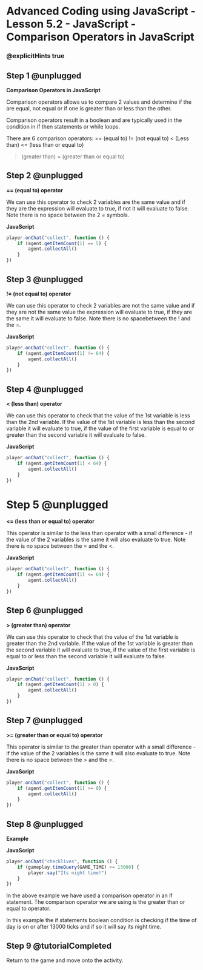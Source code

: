 # Advanced Coding using JavaScript - Lesson 5.2 - JavaScript - Comparison Operators in JavaScript

### @explicitHints true


## Step 1 @unplugged
**Comparison Operators in JavaScript**

Comparison operators allows us to compare 2 values and determine if the are equal, not equal or if one is greater than or less than the other.

Comparison operators result in a boolean and are typically used in the condition in if then statements or while loops.

There are 6 comparison operators:
  == (equal to)
  != (not equal to)
  < (Less than)
  <= (less than or equal to)
  > (greater than)
  >= (greater than or equal to)

## Step 2 @unplugged
**== (equal to) operator**

We can use this operator to check 2 variables are the same value and if they are the expression will evaluate to true, if not it will evaluate to false. Note there is no space between the 2 = symbols.

**JavaScript**
```javascript 
player.onChat("collect", function () {
    if (agent.getItemCount(1) == 5) {
        agent.collectAll()
    }
})
```

## Step 3 @unplugged
**!= (not equal to) operator**

We can use this operator to check 2 variables are not the same value and if they are not the same value the expression will evaluate to true, if they are the same it will evaluate to false. Note there is no spacebetween the ! and the =.

**JavaScript**
```javascript 
player.onChat("collect", function () {
    if (agent.getItemCount(1) != 64) {
        agent.collectAll()
    }
})
```

## Step 4 @unplugged
**< (less than) operator**

We can use this operator to check that the value of the 1st variable is less than the 2nd variable. If the value of the 1st variable is less than the second variable it will evaluate to true, if the value of the first variable is equal to or greater than the second variable it will evaluate to false.

**JavaScript**
```javascript 
player.onChat("collect", function () {
    if (agent.getItemCount(1) < 64) {
        agent.collectAll()
    }
})
```

# Step 5 @unplugged
**<= (less than or equal to) operator**

This operator is similar to the less than operator with a small difference - if the value of the 2 variables is the same it will also evaluate to true. Note there is no space between the = and the <.

**JavaScript**
```javascript 
player.onChat("collect", function () {
    if (agent.getItemCount(1) <= 64) {
        agent.collectAll()
    }
})
```
## Step 6 @unplugged
**> (greater than) operator**

We can use this operator to check that the value of the 1st variable is greater than the 2nd variable. If the value of the 1st variable is greater than the second variable it will evaluate to true, if the value of the first variable is equal to or less than the second variable it will evaluate to false.

**JavaScript**
```javascript 
player.onChat("collect", function () {
    if (agent.getItemCount(1) > 0) {
        agent.collectAll()
    }
})
```
## Step 7 @unplugged
**>= (greater than or equal to) operator**

This operator is similar to the greater than operator with a small difference - if the value of the 2 variables is the same it will also evaluate to true. Note there is no space between the > and the =. 

**JavaScript**
```javascript 
player.onChat("collect", function () {
    if (agent.getItemCount(1) >= 0) {
        agent.collectAll()
    }
})
```
## Step 8 @unplugged
**Example**

**JavaScript**
```javascript 
player.onChat("checklives", function () {
    if (gameplay.timeQuery(GAME_TIME) >= 13000) {
        player.say("Its night time!")
    }
})
```

In the above example we have used a comparison operator in an if statement. The comparison operator we are using is the greater than or equal to operator.

In this example the if statements boolean condition is checking if the time of day is on or after 13000 ticks and if so it will say its night time.

## Step 9 @tutorialCompleted
Return to the game and move onto the activity.